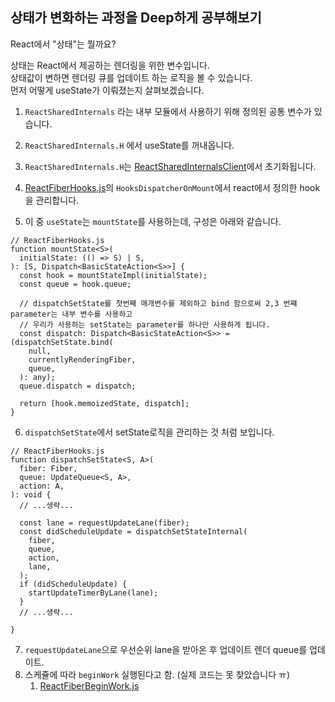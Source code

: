 ## 상태가 변화하는 과정을 Deep하게 공부해보기

React에서 "상태"는 뭘까요?

상태는 React에서 제공하는 렌더링을 위한 변수입니다.\
상태값이 변하면 렌더링 큐를 업데이트 하는 로직을 볼 수 있습니다.\
먼저 어떻게 useState가 이뤄졌는지 살펴보겠습니다.

1. `ReactSharedInternals` 라는 내부 모듈에서 사용하기 위해 정의된 공통 변수가 있습니다.
2. `ReactSharedInternals.H` 에서 useState를 꺼내옵니다.
3. `ReactSharedInternals.H`는 [ReactSharedInternalsClient](https://github.com/facebook/react/blob/314968561b547957c76c9d7be3620e38f87770d4/packages/react/src/ReactSharedInternalsClient.js#L43)에서 초기화됩니다.

4. [ReactFiberHooks.js](https://github.com/facebook/react/blob/e1378902bbb322aa1fe1953780f4b2b5f80d26b1/packages/react-reconciler/src/ReactFiberHooks.js#L3806)의 `HooksDispatcherOnMount`에서 react에서 정의한 hook을 관리합니다.
5. 이 중 `useState`는 `mountState`를 사용하는데, 구성은 아래와 같습니다.

```
// ReactFiberHooks.js
function mountState<S>(
  initialState: (() => S) | S,
): [S, Dispatch<BasicStateAction<S>>] {
  const hook = mountStateImpl(initialState);
  const queue = hook.queue;

  // dispatchSetState를 첫번째 매개변수를 제외하고 bind 함으로써 2,3 번쨰 parameter는 내부 변수를 사용하고
  // 우리가 사용하는 setState는 parameter를 하나만 사용하게 됩니다.
  const dispatch: Dispatch<BasicStateAction<S>> = (dispatchSetState.bind(
    null,
    currentlyRenderingFiber,
    queue,
  ): any);
  queue.dispatch = dispatch;

  return [hook.memoizedState, dispatch];
}
```

6. `dispatchSetState`에서 setState로직을 관리하는 것 처럼 보입니다.

```
// ReactFiberHooks.js
function dispatchSetState<S, A>(
  fiber: Fiber,
  queue: UpdateQueue<S, A>,
  action: A,
): void {
  // ...생략...

  const lane = requestUpdateLane(fiber);
  const didScheduleUpdate = dispatchSetStateInternal(
    fiber,
    queue,
    action,
    lane,
  );
  if (didScheduleUpdate) {
    startUpdateTimerByLane(lane);
  }
  // ...생략...

}
```

7. `requestUpdateLane`으로 우선순위 lane을 받아온 후 업데이트 렌더 queue를 업데이트.
8. 스케쥴에 따라 `beginWork` 실행된다고 함. (실제 코드는 못 찾았습니다 ㅠ)
   1. [ReactFiberBeginWork.js](https://github.com/facebook/react/blob/main/packages/react-reconciler/src/ReactFiberBeginWork.js#L3824)
